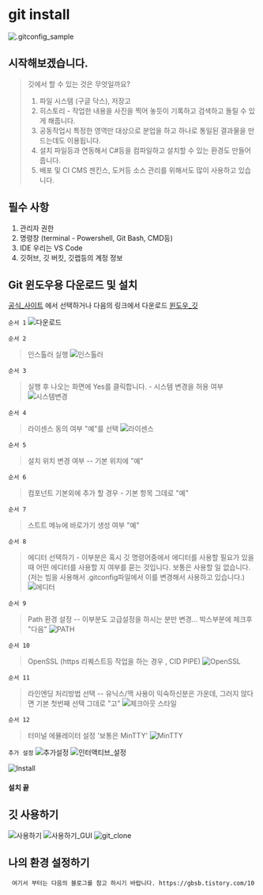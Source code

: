 # git install

![.gitconfig_sample](gitconfig_sample.png)

## 시작해보겠습니다.

> 깃에서 할 수 있는 것은 무엇일까요?
> 1. 파일 시스템 (구글 닥스), 저장고 
> 2. 히스토리 - 작업한 내용을 사진을 찍어 놓듯이 기록하고 검색하고 돌릴 수 있게 해줍니다. 
> 3. 공동작업시 특정한 영역만 대상으로 분업을 하고 하나로 통일된 결과물을 만드는데도 이용됩니다.
> 4. 설치 파일등과 연동해서 C#등을 컴파일하고 설치할 수 있는 환경도 만들어 줍니다.
> 5. 배포 및 CI CMS 젠킨스, 도커등 소스 관리를 위해서도 많이 사용하고 있습니다.

## 필수 사항
1. 관리자 권한 
2. 명령창 (terminal - Powershell, Git Bash, CMD등)
3. IDE 우리는 VS Code
4. 깃허브, 깃 버킷, 깃랩등의 계정 정보


## Git 윈도우용 다운로드 및 설치 
 [공식_사이트](https://git-scm.com/downloads) 에서 선택하거나 다음의 링크에서 다운로드 [윈도우_깃](https://eggs.or.kr/ai/git-setup/-/blob/master/06/Git-2.28.0-64-bit.exe)

 `순서 1`
![다운로드](1download-git-for-windows.png)

`순서 2`
> 인스톨러 실행
![인스톨러](2location-git-windows-download.png)

`순서 3`
> 실행 후 나오는 화면에 Yes를 클릭합니다. - 시스템 변경을 허용 여부
![시스템변경](3start-git-installation-process-windows.png)

`순서 4`
> 라이센스 동의 여부 "예"를 선택
![라이센스](4read-and-accept-git-license-agreement.png)

`순서 5`
> 설치 위치 변경 여부 -- 기본 위치에 "예"

`순서 6`
> 컴포넌트 기본외에 추가 할 경우 - 기본 항목 그데로 "예" 

`순서 7`
> 스트트 메뉴에 바로가기 생성 여부 "예" 

`순서 8`
> 에디터 선택하기 - 이부분은 혹시 깃 명령어중에서 에디터를 사용할 필요가 있을때 어떤 에디터를 사용할 지 여부를 묻는 것입니다. 보통은 사용할 일 없습니다. (저는 빔을 사용해서 .gitconfig파일에서 이를 변경해서 사용하고 있습니다.)
![에디터](8select-text-editor-notepad-windows.png)

`순서 9`
> Path 환경 설정 -- 이부분도 고급설정을 하시는 분만 변경... 박스부분에 체크후 "다음"
![PATH](9adjust-git-path-enviorment.png)

`순서 10`
> OpenSSL (https 리퀘스트등 작업을 하는 경우 , CID PIPE)
![OpenSSL](10use-openssl-library-server-verification-git-windows.png)

`순서 11`
> 라인엔딩 처리방법 선택 -- 유닉스/맥 사용이 익숙하신분은 가운데, 그러지 않다면 기본 첫번째 선택 그데로 "고"
![체크아웃 스타일](11configure-line-ending-conversions-git-on-windows.png)

`순서 12`
> 터미널 에뮬레이터 설정 '보통은 MinTTY'
![MinTTY](12configure-terminal-emulator-git-bash.png)

`추가 설정`
![추가설정](13configure-extra-options-git-install-windows.png) 
![인터액티브_설정](14configure-experimental-options-git-windows-installation.png)

![Install](15complete-git-install-windows.png)


#### 설치 끝 

## 깃 사용하기 
![사용하기](16start-git-bash-windows.png)
![사용하기_GUI](17start-gui-git-windows.png)
![git_clone](18github-clone-over-https.png)

## 나의 환경 설정하기

` 여기서 부터는 다음의 블로그를 참고 하시기 바랍니다. https://gbsb.tistory.com/10`

